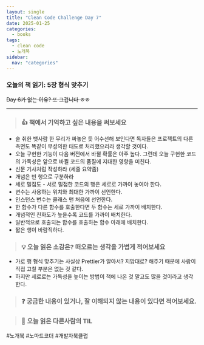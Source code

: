 ```yaml
---
layout: single
title: "Clean Code Challenge Day 7"
date: 2025-01-25
categories:
  - books
tags:
  - clean code
  - 노개북
sidebar:
  nav: "categories"
---
```


### 오늘의 책 읽기: 5장 형식 맞추기

~~Day 6가 없는 이유? 또 그겁니다 ㅎㅎ~~

---

> ### 👍 책에서 기억하고 싶은 내용을 써보세요

- 술 취한 뱃사람 한 무리가 짜놓은 듯 어수선해 보인다면 독자들은 프로젝트의 다른 측면도 똑같이 무성의한 태도로 처리했으리라 생각할 것이다.
- 오늘 구현한 기능이 다음 버전에서 바뀔 확률은 아주 높다. 그런데 오늘 구현한 코드의 가독성은 앞으로 바뀔 코드의 품질에 지대한 영향을 미친다.
- 신문 기사처럼 작성하라 (세줄 요약좀)
- 개념은 빈 행으로 구분하라
- 세로 밀집도 - 서로 밀접한 코드의 행은 세로로 가까이 놓여야 한다.
- 변수는 사용하는 위치와 최대한 가까이 선언한다.
- 인스턴스 변수는 클래스 맨 처음에 선언한다.
- 한 함수가 다른 함수를 호출한다면 두 함수는 세로 가까이 배치한다.
- 개념적인 친화도가 높을수록 코드를 가까이 배치한다.
- 일반적으로 호출되는 함수를 호출하는 함수 아래에 배치한다.
- 짧은 행이 바람직하다.

> ### 💡 오늘 읽은 소감은? 떠오르는 생각을 가볍게 적어보세요

- 가로 행 형식 맞추기는 사실상 Prettier가 알아서? 지맘대로? 해주기 때문에 사람이 직접 고칠 부분은 없는 것 같다.
- 하지만 세로로는 가독성을 높이는 방법이 책에 나온 것 말고도 많을 것이라고 생각한다.

> ### ❓ 궁금한 내용이 있거나, 잘 이해되지 않는 내용이 있다면 적어보세요.

> ### 📗 오늘 읽은 다른사람의 TIL

#노개북 #노마드코더 #개발자북클럽
